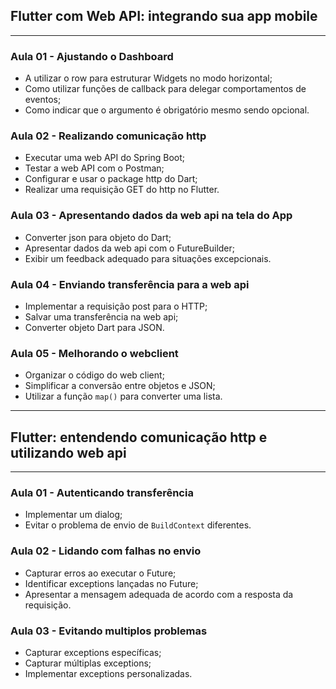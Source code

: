 ## Flutter com Web API: integrando sua app mobile
---

### Aula 01 - Ajustando o Dashboard

- A utilizar o row para estruturar Widgets no modo horizontal;
- Como utilizar funções de callback para delegar comportamentos de eventos;
- Como indicar que o argumento é obrigatório mesmo sendo opcional.

### Aula 02 - Realizando comunicação http

- Executar uma web API do Spring Boot;
- Testar a web API com o Postman;
- Configurar e usar o package http do Dart;
- Realizar uma requisição GET do http no Flutter.

### Aula 03 - Apresentando dados da web api na tela do App

- Converter json para objeto do Dart;
- Apresentar dados da web api com o FutureBuilder;
- Exibir um feedback adequado para situações excepcionais.

### Aula 04 - Enviando transferência para a web api

- Implementar a requisição post para o HTTP;
- Salvar uma transferência na web api;
- Converter objeto Dart para JSON.

### Aula 05 - Melhorando o webclient

- Organizar o código do web client;
- Simplificar a conversão entre objetos e JSON;
- Utilizar a função `map()` para converter uma lista.

---
## Flutter: entendendo comunicação http e utilizando web api
---

### Aula 01 - Autenticando transferência

- Implementar um dialog;
- Evitar o problema de envio de `BuildContext` diferentes.

### Aula 02 - Lidando com falhas no envio

- Capturar erros ao executar o Future;
- Identificar exceptions lançadas no Future;
- Apresentar a mensagem adequada de acordo com a resposta da requisição.

### Aula 03 - Evitando multiplos problemas

- Capturar exceptions específicas;
- Capturar múltiplas exceptions;
- Implementar exceptions personalizadas.